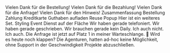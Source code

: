 Vielen Dank für die Bestellung!
Vielen Dank für die Bezahlung!
Vielen Dank für die Anfrage!
Vielen Dank für den Hinweis!
Zusammenfassung Bestellung Zahlung
Kreditkarte Guthaben aufladen
Reuse Popup
Hier ist ein weiteres Set.
Styling Event Dienst auf der Fläche
Wir haben gerade telefoniert.
Wir haben gerade geschrieben.
Wir brauchen gerade kein Daily.
Ich auch nicht.
Ich auch.
Die Anfrage ist jetzt auf Platz 1 in meiner Warteschlange. 🐍
Wird es heute noch klappen?
Die Agenturen, hatten ad-hoc keine Möglichkeit, ohne Support in der Geschwindigkeit Projekte abzuschließen.